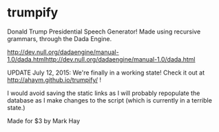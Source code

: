 # trumpify

Donald Trump Presidential Speech Generator! Made using recursive grammars, through the Dada Engine.

http://dev.null.org/dadaengine/manual-1.0/dada.htmlhttp://dev.null.org/dadaengine/manual-1.0/dada.html

UPDATE July 12, 2015: We're finally in a working state! Check it out at http://ahaym.github.io/trumpify/ !

I would avoid saving the static links as I will probably repopulate the database as I make changes to the script (which is currently in a terrible state.)

Made for $3 by Mark Hay
